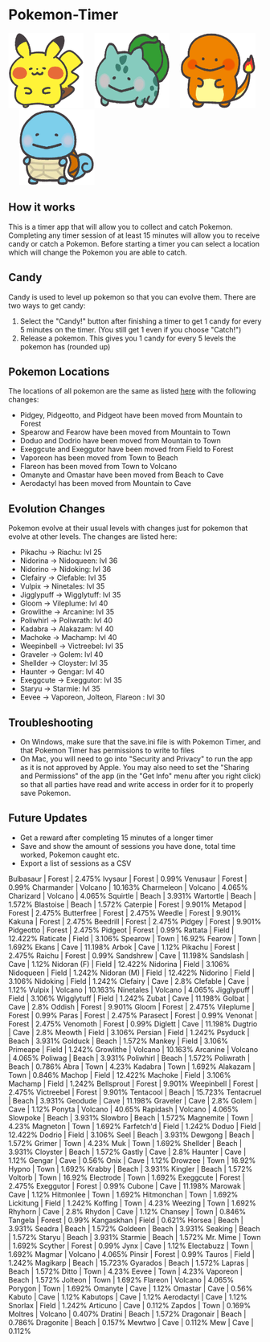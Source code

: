 # Pokemon-Timer
<img src="https://raw.githubusercontent.com/BKTidswell/Pokemon-Timer/main/Pokemon_Smile_Pokemon/025.png" width="150" height="150"/>&ensp;&ensp;&ensp;<img src="https://raw.githubusercontent.com/BKTidswell/Pokemon-Timer/main/Pokemon_Smile_Pokemon/001.png" width="150" height="150"/>&ensp;&ensp;&ensp;<img src="https://raw.githubusercontent.com/BKTidswell/Pokemon-Timer/main/Pokemon_Smile_Pokemon/004.png" width="150" height="150"/>&ensp;&ensp;&ensp;<img src="https://raw.githubusercontent.com/BKTidswell/Pokemon-Timer/main/Pokemon_Smile_Pokemon/007.png" width="150" height="150"/>


## How it works
This is a timer app that will allow you to collect and catch Pokemon. Completing any timer session of at least 15 minutes will allow you to receive candy or catch a Pokemon. Before starting a timer you can select a location which will change the Pokemon you are able to catch. 

## Candy
Candy is used to level up pokemon so that you can evolve them. There are two ways to get candy:
1. Select the "Candy!" button after finishing a timer to get 1 candy for every 5 minutes on the timer. (You still get 1 even if you choose "Catch!")
2. Release a pokemon. This gives you 1 candy for every 5 levels the pokemon has (rounded up)

## Pokemon Locations

The locations of all pokemon are the same as listed [here](https://www.serebii.net/pokemonsmile/pokemon.shtml) with the following changes:

* Pidgey, Pidgeotto, and Pidgeot have been moved from Mountain to Forest
* Spearow and Fearow have been moved from Mountain to Town
* Doduo and Dodrio have been moved from Mountain to Town
* Exeggcute and Exeggutor have been moved from Field to Forest
* Vaporeon has been moved from Town to Beach
* Flareon has been moved from Town to Volcano
* Omanyte and Omastar have been moved from Beach to Cave
* Aerodactyl has been moved from Mountain to Cave

## Evolution Changes

Pokemon evolve at their usual levels with changes just for pokemon that evolve at other levels. The changes are listed here:

* Pikachu -> Riachu: lvl 25
* Nidorina -> Nidoqueen: lvl 36
* Nidorino -> Nidoking: lvl 36
* Clefairy -> Clefable: lvl 35
* Vulpix -> Ninetales: lvl 35
* Jigglypuff -> Wigglytuff: lvl 35
* Gloom -> Vileplume: lvl 40
* Growlithe -> Arcanine: lvl 35
* Poliwhirl -> Poliwrath: lvl 40
* Kadabra -> Alakazam: lvl 40
* Machoke -> Machamp: lvl 40
* Weepinbell -> Victreebel: lvl 35
* Graveler -> Golem: lvl 40
* Shellder -> Cloyster: lvl 35
* Haunter -> Gengar: lvl 40
* Exeggcute -> Exeggutor: lvl 35
* Staryu -> Starmie: lvl 35
* Eevee -> Vaporeon, Jolteon, Flareon : lvl 30

## Troubleshooting
* On Windows, make sure that the save.ini file is with Pokemon Timer, and that Pokemon Timer has permissions to write to files
* On Mac, you will need to go into "Security and Privacy" to run the app as it is not approved by Apple. You may also need to set the "Sharing and Permissions" of the app (in the "Get Info" menu after you right click) so that all parties have read and write access in order for it to properly save Pokemon.

## Future Updates
* Get a reward after completing 15 minutes of a longer timer
* Save and show the amount of sessions you have done, total time worked, Pokemon caught etc.
* Export a list of sessions as a CSV

Bulbasaur | Forest | 2.475%
Ivysaur | Forest | 0.99%
Venusaur | Forest | 0.99%
Charmander | Volcano | 10.163%
Charmeleon | Volcano | 4.065%
Charizard | Volcano | 4.065%
Squirtle | Beach | 3.931%
Wartortle | Beach | 1.572%
Blastoise | Beach | 1.572%
Caterpie | Forest | 9.901%
Metapod | Forest | 2.475%
Butterfree | Forest | 2.475%
Weedle | Forest | 9.901%
Kakuna | Forest | 2.475%
Beedrill | Forest | 2.475%
Pidgey | Forest | 9.901%
Pidgeotto | Forest | 2.475%
Pidgeot | Forest | 0.99%
Rattata | Field | 12.422%
Raticate | Field | 3.106%
Spearow | Town | 16.92%
Fearow | Town | 1.692%
Ekans | Cave | 11.198%
Arbok | Cave | 1.12%
Pikachu | Forest | 2.475%
Raichu | Forest | 0.99%
Sandshrew | Cave | 11.198%
Sandslash | Cave | 1.12%
Nidoran (F) | Field | 12.422%
Nidorina | Field | 3.106%
Nidoqueen | Field | 1.242%
Nidoran (M) | Field | 12.422%
Nidorino | Field | 3.106%
Nidoking | Field | 1.242%
Clefairy | Cave | 2.8%
Clefable | Cave | 1.12%
Vulpix | Volcano | 10.163%
Ninetales | Volcano | 4.065%
Jigglypuff | Field | 3.106%
Wigglytuff | Field | 1.242%
Zubat | Cave | 11.198%
Golbat | Cave | 2.8%
Oddish | Forest | 9.901%
Gloom | Forest | 2.475%
Vileplume | Forest | 0.99%
Paras | Forest | 2.475%
Parasect | Forest | 0.99%
Venonat | Forest | 2.475%
Venomoth | Forest | 0.99%
Diglett | Cave | 11.198%
Dugtrio | Cave | 2.8%
Meowth | Field | 3.106%
Persian | Field | 1.242%
Psyduck | Beach | 3.931%
Golduck | Beach | 1.572%
Mankey | Field | 3.106%
Primeape | Field | 1.242%
Growlithe | Volcano | 10.163%
Arcanine | Volcano | 4.065%
Poliwag | Beach | 3.931%
Poliwhirl | Beach | 1.572%
Poliwrath | Beach | 0.786%
Abra | Town | 4.23%
Kadabra | Town | 1.692%
Alakazam | Town | 0.846%
Machop | Field | 12.422%
Machoke | Field | 3.106%
Machamp | Field | 1.242%
Bellsprout | Forest | 9.901%
Weepinbell | Forest | 2.475%
Victreebel | Forest | 9.901%
Tentacool | Beach | 15.723%
Tentacruel | Beach | 3.931%
Geodude | Cave | 11.198%
Graveler | Cave | 2.8%
Golem | Cave | 1.12%
Ponyta | Volcano | 40.65%
Rapidash | Volcano | 4.065%
Slowpoke | Beach | 3.931%
Slowbro | Beach | 1.572%
Magnemite | Town | 4.23%
Magneton | Town | 1.692%
Farfetch'd | Field | 1.242%
Doduo | Field | 12.422%
Dodrio | Field | 3.106%
Seel | Beach | 3.931%
Dewgong | Beach | 1.572%
Grimer | Town | 4.23%
Muk | Town | 1.692%
Shellder | Beach | 3.931%
Cloyster | Beach | 1.572%
Gastly | Cave | 2.8%
Haunter | Cave | 1.12%
Gengar | Cave | 0.56%
Onix | Cave | 1.12%
Drowzee | Town | 16.92%
Hypno | Town | 1.692%
Krabby | Beach | 3.931%
Kingler | Beach | 1.572%
Voltorb | Town | 16.92%
Electrode | Town | 1.692%
Exeggcute | Forest | 2.475%
Exeggutor | Forest | 0.99%
Cubone | Cave | 11.198%
Marowak | Cave | 1.12%
Hitmonlee | Town | 1.692%
Hitmonchan | Town | 1.692%
Lickitung | Field | 1.242%
Koffing | Town | 4.23%
Weezing | Town | 1.692%
Rhyhorn | Cave | 2.8%
Rhydon | Cave | 1.12%
Chansey | Town | 0.846%
Tangela | Forest | 0.99%
Kangaskhan | Field | 0.621%
Horsea | Beach | 3.931%
Seadra | Beach | 1.572%
Goldeen | Beach | 3.931%
Seaking | Beach | 1.572%
Staryu | Beach | 3.931%
Starmie | Beach | 1.572%
Mr. Mime | Town | 1.692%
Scyther | Forest | 0.99%
Jynx | Cave | 1.12%
Electabuzz | Town | 1.692%
Magmar | Volcano | 4.065%
Pinsir | Forest | 0.99%
Tauros | Field | 1.242%
Magikarp | Beach | 15.723%
Gyarados | Beach | 1.572%
Lapras | Beach | 1.572%
Ditto | Town | 4.23%
Eevee | Town | 4.23%
Vaporeon | Beach | 1.572%
Jolteon | Town | 1.692%
Flareon | Volcano | 4.065%
Porygon | Town | 1.692%
Omanyte | Cave | 1.12%
Omastar | Cave | 0.56%
Kabuto | Cave | 1.12%
Kabutops | Cave | 1.12%
Aerodactyl | Cave | 1.12%
Snorlax | Field | 1.242%
Articuno | Cave | 0.112%
Zapdos | Town | 0.169%
Moltres | Volcano | 0.407%
Dratini | Beach | 1.572%
Dragonair | Beach | 0.786%
Dragonite | Beach | 0.157%
Mewtwo | Cave | 0.112%
Mew | Cave | 0.112%
